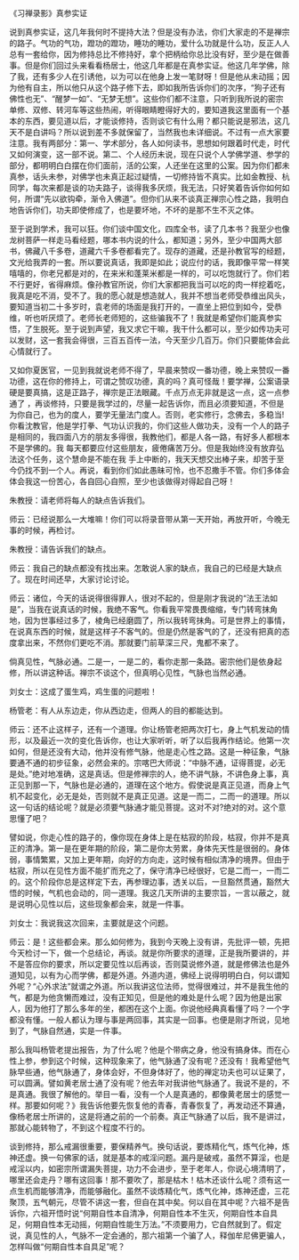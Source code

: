 
《习禅录影》真参实证

说到真参实证，这几年我何时不提持大法？但是没有办法，你们大家走的不是禅宗的路子。气功的气功，蹬功的蹬功，睡功的睡功，爱什么功就是什么功，反正人人总有一套给你，因为修持总比不修持好，拿个把柄给你总比没有好，至少是在做善事。但是你们回过头来看看杨居士，他这几年都是在真参实证。他这几年学佛，除了我，还有多少人在引诱他，以为可以在他身上发一笔财呀！但是他从未动摇；因为他有自主，所以他只从这个路子修下去，即如我所告诉你们的次序，“狗子还有佛性也无”、“醒梦一如”、“无梦无想”。这些你们都不注意，只听到我所说的密宗单修、双修、转河车等这些热闹，听得眼睛瞪得好大的，要知道我这里面有一个基本的东西，要见道以后，才能谈修持，否则谈它有什么用？都只能说是邪法，这几天不是白讲吗？所以说到差不多就保留了，当然我也未详细说。不过有一点大家要注意。我有两部分：第一、学术部分，各人如何读书，思想如何跟着时代走，时代又如何演变，这一部不说。第二、个人经历未说，现在只说个人学佛学道、参学的部分，都明明白白摆在你们面前，活的公案，人还坐在这里的公案。因为你们都未真参，话头未参，对佛学也未真正起过疑情，一切修持皆不真实。比如金教授、杭同学，每次来都是谈的功夫路子，谈得我多厌烦，我无法，只好笑着告诉你如何如何，所谓“先以欲钩牵，渐令入佛道”。但你们从来不谈真正禅宗心性之路，我明白地告诉你们，功夫即使修成了，也是要坏地，不坏的是那不生不灭之体。

至于说到学术，我可以狂。你们谈中国文化，四库全书，读了几本书？我至少也像龙树菩萨一样走马看经题，哪本书内说的什么，都知道；另外，至少中国两大部书，佛藏八千多卷，道藏六千多卷都看完了。现存的道藏，还是孙教官写的经题，文光给我弄的一套。所以要说真话，我即是如此；说应付的话，我即像平常一样笑嘻嘻的，你老兄都是对的，在来米和蓬莱米都是一样的，可以吃饱就行了。你们若不行更好，省得麻烦。像孙教官所说，你们大家都把我当可以吃的肉一样挖着吃，我真是吃不消，受不了。我的愿心就是想造就人，我并不想当老师受恭维出风头，要知道当初二十多岁时，袁老师的场面是我打开的，一直坐上把位到如今，受恭维，听也听厌烦了。老师长老师短的，这些骗我不了！我就是希望你们能真参实悟，了生脱死。至于说到声望，我又求它干嘛，我干什么都可以，至少如传功夫可以发财，这一套我会得很，三百五百传一法，今天至少几百万。你们只要能体会此心情就行了。

又如你夏医官，一见到我就说老师不得了，早晨来赞叹一番功德，晚上来赞叹一番功德，这在你的修持上，可谓之赞叹功德，真的吗？真可怪哉！要学禅，公案语录硬是要真搞，这是正路子，禅宗是正法眼藏。千点万点无非就是这一点，这一点参通了 ，再谈修持，只要是我学过的，尽量一起告诉你，而且必须要知道，不但是为你自己，也为的度人，要学无量法门度人。否则，老实修行，念佛去，多稳当!你看沈教官，他是学打拳、气功认识我的，你们这些人做功夫，没有一个人的路子是相同的，我四面八方的朋友多得很，我教他们，都是人各一路，有好多人都根本不是学佛的。我 每天都要应付这些朋友，疲倦痛苦万分。但是我始终没有放弃弘法这个任务，这个慧命是不能在我 手上中断的，我天天想交出棒子来，却苦于至今仍找不到一个人。再说，看到你们如此愚昧可怜，也不忍撒手不管。你们多体会体会我这一份苦心，各自回心自照，至少也该做得对得起自己呀！

朱教授：请老师将每人的缺点告诉我们。

师云：已经说那么一大堆嘛！你们可以将录音带从第一天开始，再放开听，今晚无事的时候，再检讨。

朱教授：请告诉我们的缺点。

师云：我自己的缺点都没有找出来。怎敢说人家的缺点，我自己的已经是大缺点了。现在时间还早，大家讨论讨论。

师云：诸位，今天的话说得很得罪人，很对不起的，但是刚才我说的“法王法如是”，当我在说真话的时候，我绝不客气。你看我平常畏畏缩缩，专门转弯抹角地，因为世事经过多了，棱角已经磨圆了，所以我转弯抹角。可是世界上的事情，在说真东西的时候，就是这样子不客气的。但是仍然是客气的了，还没有把真的态度拿出来，不然你们更吃不消。那就要门前草深三尺，鬼都不来了。

倘真见性，气脉必通。二是一，一是二的，看你走那一条路。密宗他们是依身起修，所以讲这种话。禅宗不谈这个，但真明心见性，气脉也当然必通。

刘女士：这成了蛋生鸡，鸡生蛋的问题啦！

杨管老：有人从东边走，你从西边走，但两人的目的都能达到。

师云：还不止这样子，还有一个道理。你让杨管老把两次打七，身上气机发动的情形，以及最近一次的变化告诉你，也让大家听听，听了以后我再作结论。他第一次如何，但是还没有大动，他并没有修气脉，他是走心性之路。这是一种征象，气脉要通不通的初步征象，必然会来的。宗喀巴大师说：“中脉不通，证得菩提，必无是处。”绝对地准确，这是真话。但是修禅宗的人，绝不讲气脉，不讲色身上事，真正见到那一下，气脉也是必通的，道理在这个地方。假使说是真正见道，而身上气机不起变化，必无是处，否则就不是真正见道。这是一而二，二而一的道理。所以这一句话的结论呢？就是必须要气脉通才能见菩提。这对不对?绝对的对。这个意思懂了吧？

譬如说，你走心性的路子的，像你现在身体上是在枯寂的阶段，枯寂，你并不是真正的清净。第一是在更年期的阶段，第二是你太劳累，身体先天性是很弱的。身体弱，事情繁累，又加上更年期，向好的方向走，这时候有相似清净的境界。但由于枯寂，所以在见性方面不能扩而充之了，保守清净已经很好，它是二而一，一而二的。这个阶段你总是这样定下去，再参理边事，透关以后，一旦豁然贯通，豁然大悟的时候，气机也会动的，同一道理。我这几天所讲的主要宗旨，一言以蔽之，就是说明心见性以后，这些现象都会来，就是一件事。

刘女士：我说我这次回来，主要就是这个问题。

师云：是！这些都会来。那么如何修为，我到今天晚上没有讲，先批评一顿，先把今天检讨一下，做一个总结论，再谈。就是你所要求的道理，正是我所要讲的，并不是答应你的要求，所以定要见性以后再谈，否则莫说修外道，就是修佛法也是外道知见，以有为心而学佛，都是外道。外道内道，佛经上说得明明白白，何以谓知外呢？“心外求法”就谓之外道。所以我讲这位法师，觉得很难过，并不是我生他的气，都是为他贪懒而难过，没有正知见，但是他的难处是什么呢？因为他是出家人，因为他打了那么多年的坐，都困在这个上面。你说他经典真看懂了吗？一个字都没有懂。一般人都认为理与事是两回事，其实是一回事。也便是刚才所说，见地到了，气脉自然通，实是一件事。

那么我叫杨管老提出报告，为了什么呢？他是个带病之身，他没有搞身体。而在心性上参，参到这个时候，这种现象来了，他气脉通了没有呢？还没有！我希望他气脉早些通，他气脉通了，身体会好，不但身体好了，他的禅定功夫也可以证果了，可以圆满。譬如黄老居士通了没有呢？他去年对我讲他气脉通了。我说不是的，不是真通。我很了解他的。举目一看，没有一个人是真通的，都像黄老居士的感觉一样。那要如何呢？》我告诉他要先恢复他的青春，青春恢复了，再发动还不算通，像杨老居士所讲的，这是将通之前的一个前奏。真正气脉通了以后，我不是讲过，那就心能转物了，不到这个程度不行的。

谈到修持，那么戒漏很重要，要保精养气。换句话说，要炼精化气，炼气化神，炼神还虚。换一句佛家的话，就是基本的戒淫问题。漏丹是破戒，虽然不算淫，也是戒淫以内，如密宗所谓漏失菩提，功力不会进步，至于老年人，你说心境清明了，哪里还会走丹？哪有这回事！那不要吹了，那是枯木！枯木还谈什么呢？须有这一点生机而能够清净，而能够融化。虽然不谈炼精化气，炼气化神，炼神还虚，三花聚顶，五气朝元，尽管不讲这一套，但自在其中矣。何以自在其中呢？六祖不是告诉你，六祖开悟时说“何期自性本自清净，何期自性本不生灭，何期自性本自具足，何期自性本无动摇，何期自性能生万法。”不须要用力，它自然就到了。假定说，真见性的人，气脉不一定会通的，那六祖第一个骗了人，释伽牟尼佛更骗人，怎样叫做“何期自性本自具足”呢？